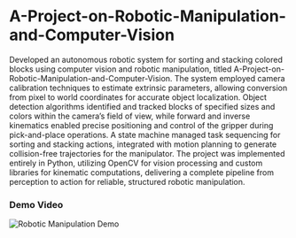 # A-Project-on-Robotic-Manipulation-and-Computer-Vision 

Developed an autonomous robotic system for sorting and stacking colored blocks using computer vision and robotic manipulation, titled A-Project-on-Robotic-Manipulation-and-Computer-Vision. The system employed camera calibration techniques to estimate extrinsic parameters, allowing conversion from pixel to world coordinates for accurate object localization. Object detection algorithms identified and tracked blocks of specified sizes and colors within the camera’s field of view, while forward and inverse kinematics enabled precise positioning and control of the gripper during pick-and-place operations. A state machine managed task sequencing for sorting and stacking actions, integrated with motion planning to generate collision-free trajectories for the manipulator. The project was implemented entirely in Python, utilizing OpenCV for vision processing and custom libraries for kinematic computations, delivering a complete pipeline from perception to action for reliable, structured robotic manipulation.

### Demo Video

![Robotic Manipulation Demo](images/robot_clip.gif) 

